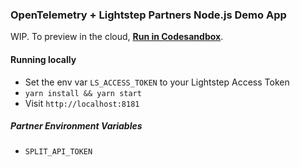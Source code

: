 ###  OpenTelemetry + Lightstep Partners Node.js Demo App

WIP. To preview in the cloud, **[Run in Codesandbox](https://githubbox.com/lightstep/lightstep-partner-sdk/tree/main/demo)**.

#### Running locally

* Set the env var `LS_ACCESS_TOKEN` to your Lightstep Access Token
* `yarn install && yarn start`
* Visit `http://localhost:8181`

##### Partner Environment Variables

* `SPLIT_API_TOKEN`